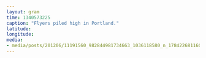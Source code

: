 ```yaml
---
layout: gram
time: 1340573225
caption: "Flyers piled high in Portland."
latitude: 
longitude: 
media:
- media/posts/201206/11191560_982844981734663_1036118580_n_17842268116000351.jpg
---
```

